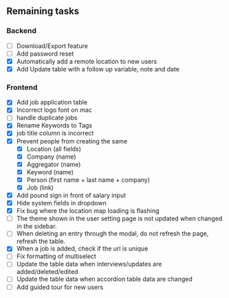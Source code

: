 ## Remaining tasks
### Backend
* [ ] Download/Export feature
* [ ] Add password reset
* [X] Automatically add a remote location to new users
* [X] Add Update table with a follow up variable, note and date

### Frontend
* [X] Add job application table
* [X] Incorrect logo font on mac
* [ ] handle duplicate jobs
* [X] Rename Keywords to Tags
* [X] job title column is incorrect
* [X] Prevent people from creating the same
  * [X] Location (all fields)
  * [X] Company (name)
  * [X] Aggregator (name)
  * [X] Keyword (name)
  * [X] Person (first name + last name + company)
  * [X] Job (link)
* [X] Add pound sign in front of salary input
* [X] Hide system fields in dropdown
* [X] Fix bug where the location map loading is flashing
* [ ] The theme shown in the user setting page is not updated when changed in the sidebar.
* [ ] When deleting an entry through the modal, do not refresh the page, refresh the table.
* [X] When a job is added, check if the url is unique
* [ ] Fix formatting of multiselect
* [ ] Update the table data when interviews/updates are added/deleted/edited
* [ ] Update the table data when accordion table data are changed
* [ ] Add guided tour for new users
